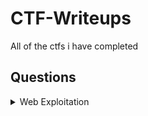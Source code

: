 # CTF-Writeups
All of the ctfs i have completed

## Questions

<details>

<summary>Web Exploitation</summary>

|Question|Points|
|--------|------|
|[GET aHEAD](./PicoCTF/Web%20Exploitation/GET%20aHEAD/GET%20aHEAD.md)|20|

</details>
